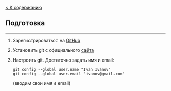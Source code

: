 [< К содержанию](./readme.md)

## Подготовка

---

1. Зарегистрироваться на [GitHub](https://github.com/)

2. Установить git с официального [сайта](http://git-scm.com/downloads)

3. Настроить git. Достаточно задать имя и email:

    ```bash=
    git config --global user.name "Ivan Ivanov"
    git config --global user.email "ivanov@gmail.com"
    ```
    (вводим свои имя и email)


